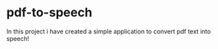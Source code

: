 # pdf-to-speech
In this project i have created a simple application to convert pdf text into speech!
